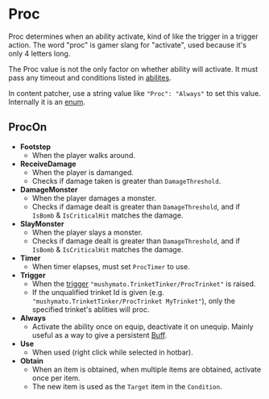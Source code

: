 # Proc

Proc determines when an ability activate, kind of like the trigger in a trigger action. The word "proc" is gamer slang for "activate", used because it's only 4 letters long.

The Proc value is not the only factor on whether ability will activate. It must pass any timeout and conditions listed in [abilites](4-Ability.md).

In content patcher, use a string value like `"Proc": "Always"` to set this value. Internally it is an [enum](~/api/TrinketTinker.Models.ProcOn.yml).

## ProcOn

- **Footstep**
    - When the player walks around.
- **ReceiveDamage**
    - When the player is damanged.
    - Checks if damage taken is greater than `DamageThreshold`.
- **DamageMonster**
    - When the player damages a monster.
    - Checks if damage dealt is greater than `DamageThreshold`, and if `IsBomb` & `IsCriticalHit` matches the damage.
- **SlayMonster**
    - When the player slays a monster.
    - Checks if damage dealt is greater than `DamageThreshold`, and if `IsBomb` & `IsCriticalHit` matches the damage.
- **Timer**
    - When timer elapses, must set `ProcTimer` to use.
- **Trigger**
    - When the [trigger](https://stardewvalleywiki.com/Modding:Trigger_actions) `"mushymato.TrinketTinker/ProcTrinket"` is raised.
    - If the unqualified trinket Id is given (e.g. `"mushymato.TrinketTinker/ProcTrinket MyTrinket"`), only the specified trinket's ablities will proc.
- **Always**
    - Activate the ability once on equip, deactivate it on unequip. Mainly useful as a way to give a persistent [Buff](4.1.1-Buff.md).
- **Use**
    - When used (right click while selected in hotbar).
- **Obtain**
    - When an item is obtained, when multiple items are obtained, activate once per item.
    - The new item is used as the `Target` item in the `Condition`.
